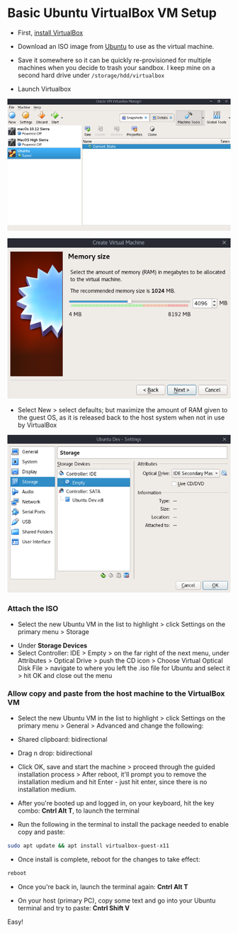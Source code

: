 # Basic Ubuntu VirtualBox VM Setup

- First, [install VirtualBox](https://wiki.debian.org/VirtualBox#Debian_9_.22Stretch.22)

- Download an ISO image from [Ubuntu](https://www.ubuntu.com/download/desktop) to use as the virtual machine.

- Save it somewhere so it can be quickly re-provisioned for multiple machines when you decide to trash your sandbox. I keep mine on a second hard drive under `/storage/hdd/virtualbox`

- Launch Virtualbox

![VirtualBox Menu](../img/virtualbox-home.png)

![VirtualBox RAM Menu](../img/ubuntu-ram.png)

- Select New > select defaults; but maximize the amount of RAM given to the guest OS, as it is released back to the host system when not in use by VirtualBox

![Optical Menu](../img/optical-drive.png)

### Attach the ISO

- Select the new Ubuntu VM in the list to highlight > click Settings on the primary menu > Storage

* Under **Storage Devices**
* Select Controller: IDE > Empty > on the far right of the next menu, under Attributes > Optical Drive > push the CD icon > Choose Virtual Optical Disk File > navigate to where you left the .iso file for Ubuntu and select it > hit OK and close out the menu

### Allow copy and paste from the host machine to the VirtualBox VM

- Select the new Ubuntu VM in the list to highlight > click Settings on the primary menu > General > Advanced and change the following:
- Shared clipboard: bidirectional
- Drag n drop: bidirectional

- Click OK, save and start the machine > proceed through the guided installation process > After reboot, it'll prompt you to remove the installation medium and hit Enter - just hit enter, since there is no installation medium.

- After you're booted up and logged in, on your keyboard, hit the key combo: **Cntrl Alt T**, to launch the terminal

- Run the following in the terminal to install the package needed to enable copy and paste:

```bash
sudo apt update && apt install virtualbox-guest-x11
```

- Once install is complete, reboot for the changes to take effect:

```bash
reboot
```

- Once you're back in, launch the terminal again: **Cntrl Alt T**

- On your host (primary PC), copy some text and go into your Ubuntu terminal and try to paste: **Cntrl Shift V**

Easy!
